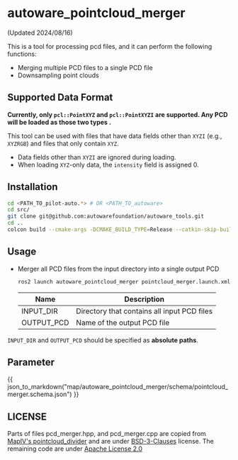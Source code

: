 # autoware_pointcloud_merger

(Updated 2024/08/16)

This is a tool for processing pcd files, and it can perform the following functions:

- Merging multiple PCD files to a single PCD file
- Downsampling point clouds

## Supported Data Format

**Currently, only `pcl::PointXYZ` and `pcl::PointXYZI` are supported. Any PCD will be loaded as those two types .**

This tool can be used with files that have data fields other than `XYZI` (e.g., `XYZRGB`) and files that only contain `XYZ`.

- Data fields other than `XYZI` are ignored during loading.
- When loading `XYZ`-only data, the `intensity` field is assigned 0.

## Installation

```bash
cd <PATH_TO_pilot-auto.*> # OR <PATH_TO_autoware>
cd src/
git clone git@github.com:autowarefoundation/autoware_tools.git
cd ..
colcon build --cmake-args -DCMAKE_BUILD_TYPE=Release --catkin-skip-building-tests --symlink-install --packages-up-to pointcloud_merger
```

## Usage

- Merger all PCD files from the input directory into a single output PCD

  ```bash
  ros2 launch autoware_pointcloud_merger pointcloud_merger.launch.xml input_pcd_dir:=<INPUT_DIR> output_pcd:=<OUTPUT_PCD>
  ```

  | Name       | Description                                 |
  | ---------- | ------------------------------------------- |
  | INPUT_DIR  | Directory that contains all input PCD files |
  | OUTPUT_PCD | Name of the output PCD file                 |

`INPUT_DIR` and `OUTPUT_PCD` should be specified as **absolute paths**.

## Parameter

{{ json_to_markdown("map/autoware_pointcloud_merger/schema/pointcloud_merger.schema.json") }}

## LICENSE

Parts of files pcd_merger.hpp, and pcd_merger.cpp are copied from [MapIV's pointcloud_divider](https://github.com/MapIV/pointcloud_divider) and are under [BSD-3-Clauses](LICENSE) license. The remaining code are under [Apache License 2.0](../../LICENSE)

